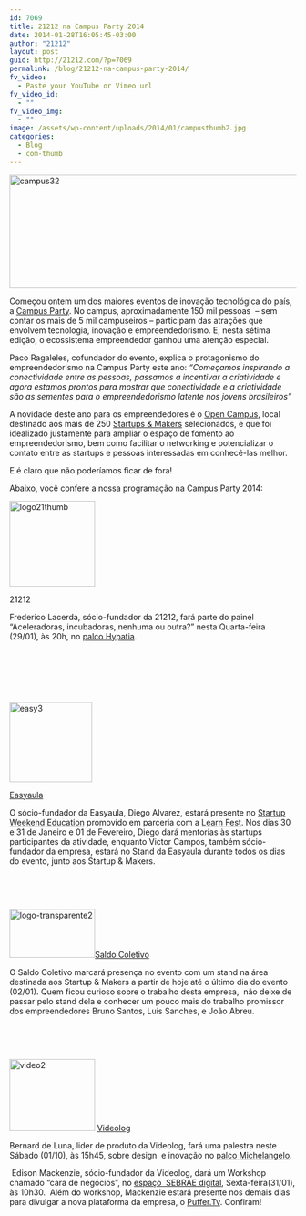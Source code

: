 ```yaml
---
id: 7069
title: 21212 na Campus Party 2014
date: 2014-01-28T16:05:45-03:00
author: "21212"
layout: post
guid: http://21212.com/?p=7069
permalink: /blog/21212-na-campus-party-2014/
fv_video:
  - Paste your YouTube or Vimeo url
fv_video_id:
  - ""
fv_video_img:
  - ""
image: /assets/wp-content/uploads/2014/01/campusthumb2.jpg
categories:
  - Blog
  - com-thumb
---
```

<p dir="ltr">
  <a href="http://21212.com/assets/wp-content/uploads/2014/01/campus32.jpg"><img class="aligncenter size-full wp-image-7071" alt="campus32" src="{{ site.url }}/assets/wp-content/uploads/2014/01/campus32.jpg" width="540" height="199" srcset="{{ site.url }}/assets/wp-content/uploads/2014/01/campus32.jpg 540w, {{ site.url }}/assets/wp-content/uploads/2014/01/campus32-300x110.jpg 300w" sizes="(max-width: 540px) 100vw, 540px" /></a>
</p>

<p dir="ltr">
  Começou ontem um dos maiores eventos de inovação tecnológica do país, a <a href="http://www.campus-party.com.br/2014/edicao-2014.html">Campus Party</a>. No campus, aproximadamente 150 mil pessoas  &#8211; sem contar os mais de 5 mil campuseiros &#8211; participam das atrações que envolvem tecnologia, inovação e empreendedorismo. E, nesta sétima edição, o ecossistema empreendedor ganhou uma atenção especial.
</p>

<p dir="ltr">
  Paco Ragaleles, cofundador do evento, explica o protagonismo do empreendedorismo na Campus Party este ano: <em>&#8220;Começamos inspirando a conectividade entre as pessoas, passamos a incentivar a criatividade e agora estamos prontos para mostrar que conectividade e a criatividade são as sementes para o empreendedorismo latente nos jovens brasileiros&#8221;</em>
</p>

A novidade deste ano para os empreendedores é o [Open Campus](http://www.campus-party.com.br/2014/opencampus.html), local destinado aos mais de 250 [Startups & Makers](http://www.campus-party.com.br/2014/startup-makers-camp.html) selecionados, e que foi idealizado justamente para ampliar o espaço de fomento ao empreendedorismo, bem como facilitar o networking e potencializar o contato entre as startups e pessoas interessadas em conhecê-las melhor.

E é claro que não poderíamos ficar de fora!

Abaixo, você confere a nossa programação na Campus Party 2014:

<p dir="ltr">
  <a href="http://21212.com/assets/wp-content/uploads/2014/01/logo21thumb.jpg"><img class="size-full wp-image-7076 alignleft" alt="logo21thumb" src="{{ site.url }}/assets/wp-content/uploads/2014/01/logo21thumb.jpg" width="150" height="150" /></a>
</p>

<p dir="ltr">
  21212
</p>

<p dir="ltr">
  Frederico Lacerda, sócio-fundador da 21212, fará parte do painel “Aceleradoras, incubadoras, nenhuma ou outra?” nesta Quarta-feira (29/01), às 20h, no <a href="http://www.campus-party.com.br/2014/Hypatia.html">palco Hypatia</a>.
</p>

&nbsp;

&nbsp;

&nbsp;

<img class="size-full wp-image-7082 alignleft" alt="easy3" src="{{ site.url }}/assets/wp-content/uploads/2014/01/easy3.png" width="145" height="140" />

[Easyaula](http://www.easyaula.com.br/)

O sócio-fundador da Easyaula, Diego Alvarez, estará presente no [Startup Weekend Education](http://pt.slideshare.net/luizsgomes/conhea-o-startup-weekend-education-29544068) promovido em parceria com a [Learn Fest](http://www.learnfest.org/). Nos dias 30 e 31 de Janeiro e 01 de Fevereiro, Diego dará mentorias às startups participantes da atividade, enquanto Victor Campos, também sócio-fundador da empresa, estará no Stand da Easyaula durante todos os dias do evento, junto aos Startup & Makers.

&nbsp;

&nbsp;

[<img class="size-full wp-image-7075 alignleft" alt="logo-transparente2" src="{{ site.url }}/assets/wp-content/uploads/2014/01/logo-transparente2.png" width="150" height="85" />](http://21212.com/assets/wp-content/uploads/2014/01/logo-transparente2.png)[Saldo Coletivo](http://www.saldocoletivo.com.br/)

O Saldo Coletivo marcará presença no evento com um stand na área destinada aos Startup & Makers a partir de hoje até o último dia do evento (02/01). Quem ficou curioso sobre o trabalho desta empresa,  não deixe de passar pelo stand dela e conhecer um pouco mais do trabalho promissor dos empreendedores Bruno Santos, Luis Sanches, e João Abreu.

&nbsp;

&nbsp;

[<img class="size-full wp-image-7074 alignleft" alt="video2" src="{{ site.url }}/assets/wp-content/uploads/2014/01/video2.jpg" width="150" height="126" />](http://21212.com/assets/wp-content/uploads/2014/01/video2.jpg) [Videolog](http://videolog.tv/)

Bernard de Luna, lider de produto da Videolog, fará uma palestra neste Sábado (01/10), às 15h45, sobre design  e inovação no [palco Michelangelo](http://www.campus-party.com.br/2014/michelangelo.html).

<p dir="ltr">
   Edison Mackenzie, sócio-fundador da Videolog, dará um Workshop chamado “cara de negócios”, no <a href="http://www.campus-party.com.br/2014/espaco-sebraedigital.html#sala2">espaço  SEBRAE digital</a>, Sexta-feira(31/01), às 10h30.  Além do workshop, Mackenzie estará presente nos demais dias para divulgar a nova plataforma da empresa, o <a href="http://puffer.tv/">Puffer.Tv</a>. Confiram!
</p>